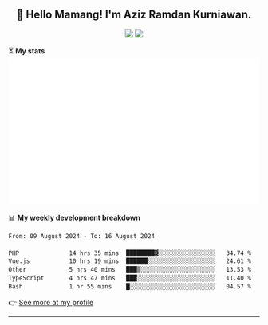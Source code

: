 <h2 align="center">👋 Hello Mamang! I'm Aziz Ramdan Kurniawan.</h2>  
<p align="center">
  <img src="https://komarev.com/ghpvc/?username=azizramdan">
  <img src="https://wakatime.com/badge/user/90056fa0-4c31-4eca-954e-2a3ac05896f9.svg">
</p>
    
⏳ **My stats**  
![](https://raw.githubusercontent.com/azizramdan/github-stats/master/generated/overview.svg#gh-dark-mode-only)

📊 **My weekly development breakdown**
<!--START_SECTION:waka-->

```txt
From: 09 August 2024 - To: 16 August 2024

PHP              14 hrs 35 mins  ████████▓░░░░░░░░░░░░░░░░   34.74 %
Vue.js           10 hrs 19 mins  ██████░░░░░░░░░░░░░░░░░░░   24.61 %
Other            5 hrs 40 mins   ███▒░░░░░░░░░░░░░░░░░░░░░   13.53 %
TypeScript       4 hrs 47 mins   ███░░░░░░░░░░░░░░░░░░░░░░   11.40 %
Bash             1 hr 55 mins    █░░░░░░░░░░░░░░░░░░░░░░░░   04.57 %
```

<!--END_SECTION:waka-->
👉 [See more at my profile](https://wakatime.com/@azizramdan)
***
